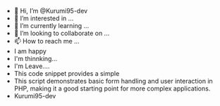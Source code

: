 - 👋 Hi, I’m @Kurumi95-dev
- 👀 I’m interested in ...
- 🌱 I’m currently learning ...
- 💞️ I’m looking to collaborate on ...
- 📫 How to reach me ...
- I am happy
-  I'm thinnking...
-  I'm Leave....
- This code snippet provides a simple
-  This script demonstrates basic form handling and user interaction in PHP, making it a good starting point for more complex applications.
- Kurumi95-dev




<!---
Kurumi95-dev/Kurumi95-dev is a ✨ special ✨ repository because its `README.md` (this file) appears on your GitHub profile.
You can click the Preview link to take a look at your changes.
--->
